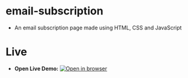 # email-subscription
 - An email subscription page made using HTML, CSS and JavaScript
   
# Live
 - **Open Live Demo:** [![Open in browser](https://img.shields.io/badge/Open_in_browser-online_at_https_nebeyoumusie_github_io_image_carousel_--_svg?style=for-the-badge)](https://nebeyoumusie.github.io/image-carousel/)

